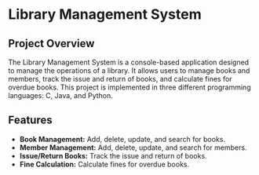 # Library Management System

## Project Overview
The Library Management System is a console-based application designed to manage the operations of a library. It allows users to manage books and members, track the issue and return of books, and calculate fines for overdue books. This project is implemented in three different programming languages: C, Java, and Python.

## Features
- **Book Management:** Add, delete, update, and search for books.
- **Member Management:** Add, delete, update, and search for members.
- **Issue/Return Books:** Track the issue and return of books.
- **Fine Calculation:** Calculate fines for overdue books.
